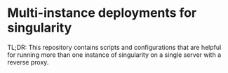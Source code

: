 # Multi-instance deployments for singularity

TL;DR: This repository contains scripts and configurations that are helpful
for running more than one instance of singularity on a single server with
a reverse proxy.


